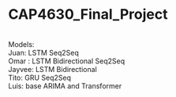 # CAP4630_Final_Project
<br>
Models:
<br>
Juan: LSTM Seq2Seq
<br>
Omar : LSTM Bidirectional Seq2Seq
<br>
Jayvee: LSTM Bidirectional
<br>
Tito: GRU Seq2Seq
<br>
Luis: base ARIMA and Transformer
